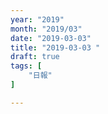 ```yaml
---
year: "2019"
month: "2019/03"
date: "2019-03-03"
title: "2019-03-03 "
draft: true
tags: [
    "日報"
]

---
```


